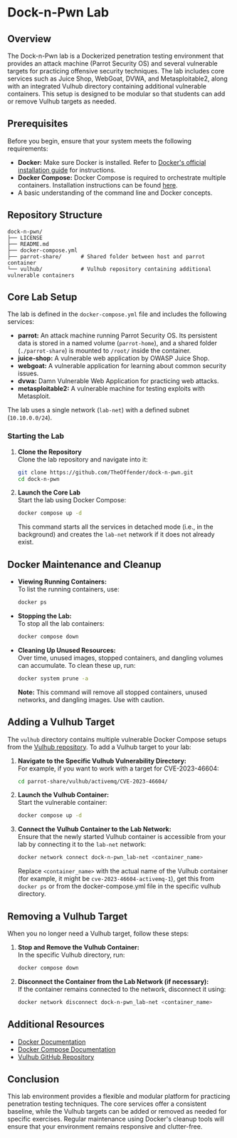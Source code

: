 # Dock-n-Pwn Lab

## Overview

The Dock-n-Pwn lab is a Dockerized penetration testing environment that provides an attack machine (Parrot Security OS) and several vulnerable targets for practicing offensive security techniques. The lab includes core services such as Juice Shop, WebGoat, DVWA, and Metasploitable2, along with an integrated Vulhub directory containing additional vulnerable containers. This setup is designed to be modular so that students can add or remove Vulhub targets as needed.

## Prerequisites

Before you begin, ensure that your system meets the following requirements:

- **Docker:** Make sure Docker is installed. Refer to [Docker's official installation guide](https://docs.docker.com/get-docker/) for instructions.
- **Docker Compose:** Docker Compose is required to orchestrate multiple containers. Installation instructions can be found [here](https://docs.docker.com/compose/install/).
- A basic understanding of the command line and Docker concepts.

## Repository Structure

```
dock-n-pwn/
├── LICENSE
├── README.md
├── docker-compose.yml
├── parrot-share/      # Shared folder between host and parrot container
└── vulhub/            # Vulhub repository containing additional vulnerable containers
```

## Core Lab Setup

The lab is defined in the `docker-compose.yml` file and includes the following services:

- **parrot:** An attack machine running Parrot Security OS. Its persistent data is stored in a named volume (`parrot-home`), and a shared folder (`./parrot-share`) is mounted to `/root/` inside the container.
- **juice-shop:** A vulnerable web application by OWASP Juice Shop.
- **webgoat:** A vulnerable application for learning about common security issues.
- **dvwa:** Damn Vulnerable Web Application for practicing web attacks.
- **metasploitable2:** A vulnerable machine for testing exploits with Metasploit.

The lab uses a single network (`lab-net`) with a defined subnet (`10.10.0.0/24`).

### Starting the Lab

1. **Clone the Repository**  
   Clone the lab repository and navigate into it:
   ```bash
   git clone https://github.com/TheOffender/dock-n-pwn.git
   cd dock-n-pwn
   ```

2. **Launch the Core Lab**  
   Start the lab using Docker Compose:
   ```bash
   docker compose up -d
   ```
   This command starts all the services in detached mode (i.e., in the background) and creates the `lab-net` network if it does not already exist.

## Docker Maintenance and Cleanup

- **Viewing Running Containers:**  
  To list the running containers, use:
  ```bash
  docker ps
  ```

- **Stopping the Lab:**  
  To stop all the lab containers:
  ```bash
  docker compose down
  ```

- **Cleaning Up Unused Resources:**  
  Over time, unused images, stopped containers, and dangling volumes can accumulate. To clean these up, run:
  ```bash
  docker system prune -a
  ```
  **Note:** This command will remove all stopped containers, unused networks, and dangling images. Use with caution.

## Adding a Vulhub Target

The `vulhub` directory contains multiple vulnerable Docker Compose setups from the [Vulhub repository](https://github.com/vulhub/vulhub). To add a Vulhub target to your lab:

1. **Navigate to the Specific Vulhub Vulnerability Directory:**  
   For example, if you want to work with a target for CVE-2023-46604:
   ```bash
   cd parrot-share/vulhub/activemq/CVE-2023-46604/
   ```

2. **Launch the Vulhub Container:**  
   Start the vulnerable container:
   ```bash
   docker compose up -d
   ```

3. **Connect the Vulhub Container to the Lab Network:**  
   Ensure that the newly started Vulhub container is accessible from your lab by connecting it to the `lab-net` network:
   ```bash
   docker network connect dock-n-pwn_lab-net <container_name>
   ```
   Replace `<container_name>` with the actual name of the Vulhub container (for example, it might be `cve-2023-46604-activemq-1`), get this from `docker ps` or from the docker-compose.yml file in the specific vulhub directory.

## Removing a Vulhub Target

When you no longer need a Vulhub target, follow these steps:

1. **Stop and Remove the Vulhub Container:**  
   In the specific Vulhub directory, run:
   ```bash
   docker compose down
   ```

2. **Disconnect the Container from the Lab Network (if necessary):**  
   If the container remains connected to the network, disconnect it using:
   ```bash
   docker network disconnect dock-n-pwn_lab-net <container_name>
   ```

## Additional Resources

- [Docker Documentation](https://docs.docker.com/)
- [Docker Compose Documentation](https://docs.docker.com/compose/)
- [Vulhub GitHub Repository](https://github.com/vulhub/vulhub)

## Conclusion

This lab environment provides a flexible and modular platform for practicing penetration testing techniques. The core services offer a consistent baseline, while the Vulhub targets can be added or removed as needed for specific exercises. Regular maintenance using Docker's cleanup tools will ensure that your environment remains responsive and clutter-free.


